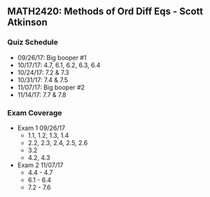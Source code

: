 ## MATH2420: Methods of Ord Diff Eqs - Scott Atkinson

### Quiz Schedule
- 09/26/17: Big booper #1
- 10/17/17: 4.7, 6.1, 6.2, 6.3, 6.4
- 10/24/17: 7.2 & 7.3
- 10/31/17: 7.4 & 7.5
- 11/07/17: Big booper #2
- 11/14/17: 7.7 & 7.8

### Exam Coverage
- Exam 1 09/26/17
    - 1.1, 1.2, 1.3, 1.4
    - 2.2, 2.3, 2.4, 2.5, 2.6
    - 3.2
    - 4.2, 4.3
- Exam 2 11/07/17
    - 4.4 - 4.7
    - 6.1 - 6.4
    - 7.2 - 7.6
